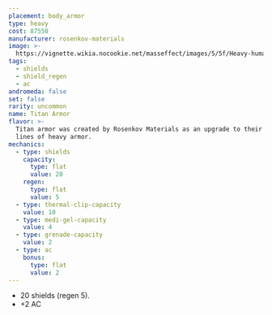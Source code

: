 ```yaml
---
placement: body_armor
type: heavy
cost: 87550
manufacturer: rosenkov-materials
image: >-
  https://vignette.wikia.nocookie.net/masseffect/images/5/5f/Heavy-human-Titan.png/revision/latest/scale-to-width-down/160?cb=20100209161744
tags:
  - shields
  - shield_regen
  - ac
andromeda: false
set: false
rarity: uncommon
name: Titan Armor
flavor: >-
  Titan armor was created by Rosenkov Materials as an upgrade to their other
  lines of heavy armor.
mechanics:
  - type: shields
    capacity:
      type: flat
      value: 20
    regen:
      type: flat
      value: 5
  - type: thermal-clip-capacity
    value: 10
  - type: medi-gel-capacity
    value: 4
  - type: grenade-capacity
    value: 2
  - type: ac
    bonus:
      type: flat
      value: 2
---
```

- 20 shields (regen 5).
- +2 AC

